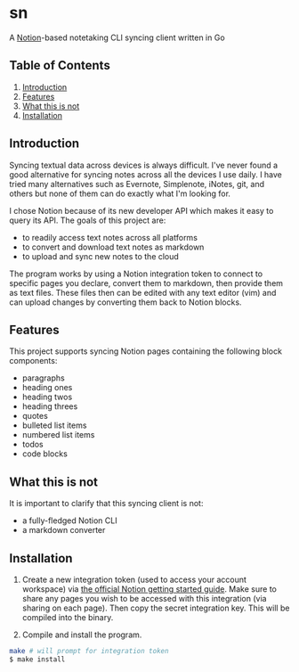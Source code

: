 # sn

A [Notion](https://notion.so)-based notetaking CLI syncing client written in Go

## Table of Contents

1. [Introduction](#introduction)
2. [Features](#features)
3. [What this is not](#what-this-is-not)
4. [Installation](#installation)

## Introduction

Syncing textual data across devices is always difficult. I've never found a good alternative for syncing notes across all the devices I use daily. I have tried many alternatives such as Evernote, Simplenote, iNotes, git, and others but none of them can do exactly what I'm looking for.

I chose Notion because of its new developer API which makes it easy to query its API. The goals of this project are:

* to readily access text notes across all platforms
* to convert and download text notes as markdown
* to upload and sync new notes to the cloud

The program works by using a Notion integration token to connect to specific pages you declare, convert them to markdown, then provide them as text files. These files then can be edited with any text editor (vim) and can upload changes by converting them back to Notion blocks.

## Features

This project supports syncing Notion pages containing the following block components:

* paragraphs
* heading ones
* heading twos
* heading threes
* quotes
* bulleted list items
* numbered list items
* todos
* code blocks

## What this is not

It is important to clarify that this syncing client is not:

* a fully-fledged Notion CLI
* a markdown converter

## Installation

1. Create a new integration token (used to access your account workspace) via [the official Notion getting started guide](https://developers.notion.com/docs/getting-started). Make sure to share any pages you wish to be accessed with this integration (via sharing on each page). Then copy the secret integration key. This will be compiled into the binary.

2. Compile and install the program.

```sh
make # will prompt for integration token
$ make install
```

